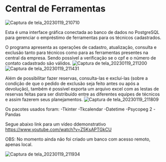 # Central de Ferramentas
![Captura de tela_20230119_210710](https://user-images.githubusercontent.com/119439605/213599980-c82b9ed9-86db-449c-b054-cd4ba73c7b26.png)

Esta é uma interface gráfica conectada ao banco de dados no PostgreSQL para gerenciar o empréstimo de ferramentas para os técnicos cadastrados.


O programa apresenta as operações de cadastro, atualização, consulta e exclusão tanto para técnicos como para as ferramentas presentes na central da empresa. Sendo possível a verificação se o cpf e o número de contato cadastrado são válidos.
![Captura de tela_20230119_211200](https://user-images.githubusercontent.com/119439605/213600611-d3842c43-2777-4e86-9861-5df460f7a561.png)
![Captura de tela_20230119_211431](https://user-images.githubusercontent.com/119439605/213600648-b3b87ced-8496-47c5-bb60-6fb480074f7b.png)


Além de possibilitar fazer reservas, consulta-las e excluí-las (sobre a condição de que o pedido de exclusão seja feito antes ou após a devolução), também é possível exporta um arquivo excel com as lestas de reservas feitas para ser distribuído entre as diferentes equipes de técnicos e assim fazerem seus planejamentos.
![Captura de tela_20230119_211809](https://user-images.githubusercontent.com/119439605/213601455-404b2b14-d0d7-469f-b782-30eb2b2d57fd.png)


Os pacotes usados foram:
-Tkinter
-Tkcalendar
-Datetime
-Psycopeg 2
-Pandas

Segue abaixo link para um vídeo ddemonstrativo
https://www.youtube.com/watch?v=Z5KsAPTGkCU

OBS: No momento ainda não foi criado um banco com acesso remoto, apenas local.


![Captura de tela_20230119_211934](https://user-images.githubusercontent.com/119439605/213602237-3a00d91c-edac-453d-8616-9a50216f11c7.png)
